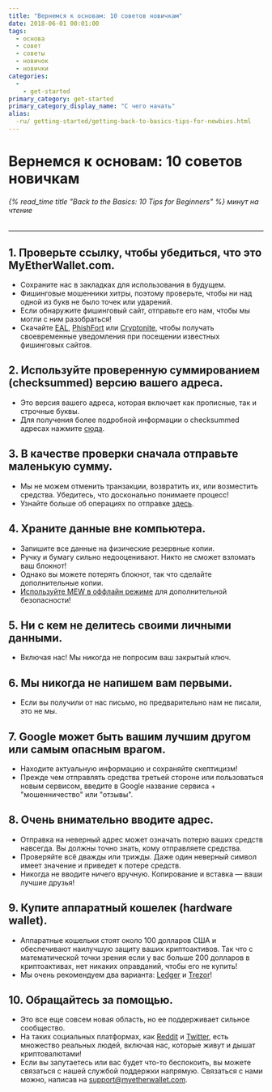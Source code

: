 ```yaml
---
title: "Вернемся к основам: 10 советов новичкам"
date: 2018-06-01 00:01:00
tags:
  - основа
  - совет
  - советы
  - новичок
  - новички
categories:
  - 
    - get-started
primary_category: get-started
primary_category_display_name: "С чего начать"
alias:
  -ru/ getting-started/getting-back-to-basics-tips-for-newbies.html
---
```



# __Вернемся к основам: 10 советов новичкам__
###### {% read_time title "Back to the Basics: 10 Tips for Beginners" %} минут на чтение
***

## __1. Проверьте ссылку, чтобы убедиться, что это MyEtherWallet.com.__
* Сохраните нас в закладках для использования в будущем.
* Фишинговые мошенники хитры, поэтому проверьте, чтобы ни над одной из букв не было точек или ударений.
* Если обнаружите фишинговый сайт, отправьте его нам, чтобы мы могли с ним разобраться!
* Скачайте [EAL](https://chrome.google.com/webstore/detail/etheraddresslookup/pdknmigbbbhmllnmgdfalmedcmcefdfn), [PhishFort](https://chrome.google.com/webstore/detail/phishfort-protect/bdiohckpogchppdldbckcdjlklanhkfc) или [Cryptonite](https://chrome.google.com/webstore/detail/cryptonite-by-metacert/keghdcpemohlojlglbiegihkljkgnige), чтобы получать своевременные уведомления при посещении известных фишинговых сайтов.



## __2. Используйте проверенную суммированием (checksummed) версию вашего адреса.__
* Это версия вашего адреса, которая включает как прописные, так и строчные буквы.
* Для получения более подробной информации о checksummed адресах нажмите [сюда](/@@@@@@/common-issues/not-checksummed/).



## __3. В качестве проверки сначала отправьте маленькую сумму.__
* Мы не можем отменить транзакции, возвратить их, или возместить средства. Убедитесь, что досконально понимаете процесс!
* Узнайте больше об операциях по отправке [здесь](/@@@@@@/transactions/how-to-send-a-transaction/).



## __4. Храните данные вне компьютера.__
* Запишите все данные на физические резервные копии.
* Ручку и бумагу сильно недооценивают. Никто не сможет взломать ваш блокнот!
* Однако вы можете потерять блокнот, так что сделайте дополнительные копии.
* [Используйте MEW в оффлайн режиме](/@@@@@@/offline/offline-mew-looks-weird/) для дополнительной безопасности!



## __5. Ни с кем не делитесь своими личными данными.__
* Включая нас! Мы никогда не попросим ваш закрытый ключ.



## __6. Мы никогда не напишем вам первыми.__
* Если вы получили от нас письмо, но предварительно нам не писали, это не мы.



## __7. Google может быть вашим лучшим другом или самым опасным врагом.__
* Находите актуальную информацию и сохраняйте скептицизм!
* Прежде чем отправлять средства третьей стороне или пользоваться новым сервисом, введите в Google название сервиса + "мошенничество" или "отзывы".



## __8. Очень внимательно вводите адрес.__
* Отправка на неверный адрес может означать потерю ваших средств навсегда. Вы должны точно знать, кому отправляете средства.
* Проверяйте всё дважды или трижды. Даже один неверный символ имеет значение и приведет к потере средств.
* Никогда не вводите ничего вручную. Копирование и вставка — ваши лучшие друзья!



## __9. Купите аппаратный кошелек (hardware wallet).__
* Аппаратные кошельки стоят около 100 долларов США и обеспечивают наилучшую защиту ваших криптоактивов. Так что с математической точки зрения если у вас больше 200 долларов в криптоактивах, нет никаких оправданий, чтобы его не купить!
* Мы очень рекомендуем два варианта: [Ledger](https://www.ledger.com/?r=fa4b) и [Trezor](https://trezor.io/?offer_id=12&aff_id=2029)!



## __10. Обращайтесь за помощью.__
* Это все еще совсем новая область, но ее поддерживает сильное сообщество.
* На таких социальных платформах, как [Reddit](https://www.reddit.com/r/MyEtherWallet/) и [Twitter](https://twitter.com/myetherwallet), есть множество реальных людей, включая нас, которые живут и дышат криптовалютами!
* Если вы запутаетесь или вас будет что-то беспокоить, вы можете связаться с нашей службой поддержки напрямую. Связаться с нами можно, написав на support@myetherwallet.com.